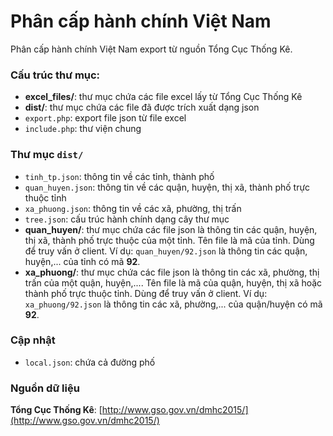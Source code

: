 # Phân cấp hành chính Việt Nam

Phân cấp hành chính Việt Nam export từ nguồn Tổng Cục Thống Kê.

### Cấu trúc thư mục:

- **excel_files/**: thư mục chứa các file excel lấy từ Tổng Cục Thống Kê
- **dist/**: thư mục chứa các file đã được trích xuất dạng json
- `export.php`: export file json từ file excel
- `include.php`: thư viện chung

### Thư mục `dist/`

- `tinh_tp.json`: thông tin về các tỉnh, thành phố
- `quan_huyen.json`: thông tin về các quận, huyện, thị xã, thành phố trực thuộc tỉnh
- `xa_phuong.json`: thông tin về các xã, phường, thị trấn
- `tree.json`: cấu trúc hành chính dạng cây thư mục
- **quan_huyen/**: thư mục chứa các file json là thông tin các quận, huyện, thị xã, thành phố trực thuộc của một tỉnh. Tên file là mã của tỉnh. Dùng để truy vấn ở client. Ví dụ: `quan_huyen/92.json` là thông tin các quận, huyện,... của tỉnh có mã **92**.
- **xa_phuong/**: thư mục chứa các file json là thông tin các xã, phường, thị trấn của một quận, huyện,.... Tên file là mã của quận, huyện, thị xã hoặc thành phố trực thuộc tỉnh. Dùng để truy vấn ở client. Ví dụ: `xa_phuong/92.json` là thông tin các xã, phường,... của quận/huyện có mã **92**.

### Cập nhật
- `local.json`: chứa cả đường phố


### Nguồn dữ liệu

**Tổng Cục Thống Kê**: [http://www.gso.gov.vn/dmhc2015/](http://www.gso.gov.vn/dmhc2015/)
